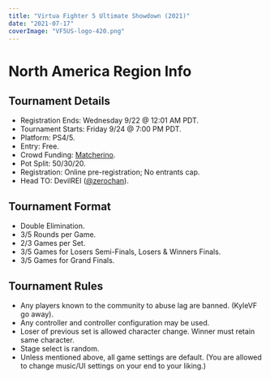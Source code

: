 ```yaml
---
title: "Virtua Fighter 5 Ultimate Showdown (2021)"
date: "2021-07-17"
coverImage: "VF5US-logo-420.png"
---
```


# North America Region Info

## Tournament Details

- Registration Ends: Wednesday 9/22 @ 12:01 AM PDT.
- Tournament Starts: Friday 9/24 @ 7:00 PM PDT.
- Platform: PS4/5.
- Entry: Free.
- Crowd Funding: [Matcherino](https://matcherino.com/tournaments/56357).
- Pot Split: 50/30/20.
- Registration: Online pre-registration; No entrants cap.
- Head TO: DevilREI ([@zerochan](https://twitter.com/zerochan)).

## Tournament Format

- Double Elimination.
- 3/5 Rounds per Game.
- 2/3 Games per Set.
- 3/5 Games for Losers Semi-Finals, Losers & Winners Finals.
- 3/5 Games for Grand Finals.

## Tournament Rules

- Any players known to the community to abuse lag are banned. (KyleVF go away).
- Any controller and controller configuration may be used.
- Loser of previous set is allowed character change. Winner must retain same character.
- Stage select is random.
- Unless mentioned above, all game settings are default. (You are allowed to change music/UI settings on your end to your liking.)
